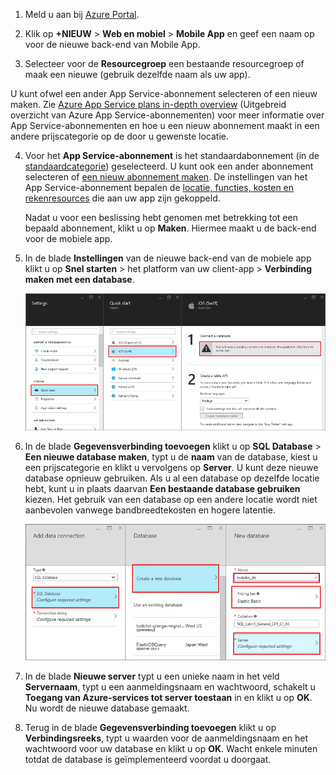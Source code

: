 1. Meld u aan bij [Azure Portal].

2. Klik op **+NIEUW** > **Web en mobiel** > **Mobile App** en geef een naam op voor de nieuwe back-end van Mobile App.

3. Selecteer voor de **Resourcegroep** een bestaande resourcegroep of maak een nieuwe (gebruik dezelfde naam als uw app). 
 

 U kunt ofwel een ander App Service-abonnement selecteren of een nieuw maken. Zie [Azure App Service plans in-depth overview](../articles/app-service/azure-web-sites-web-hosting-plans-in-depth-overview.md) (Uitgebreid overzicht van Azure App Service-abonnementen) voor meer informatie over App Service-abonnementen en hoe u een nieuw abonnement maakt in een andere prijscategorie op de door u gewenste locatie.

4. Voor het **App Service-abonnement** is het standaardabonnement (in de [standaardcategorie](https://azure.microsoft.com/pricing/details/app-service/)) geselecteerd. U kunt ook een ander abonnement selecteren of [een nieuw abonnement maken](../app-service/azure-web-sites-web-hosting-plans-in-depth-overview.md#create-an-app-service-plan). De instellingen van het App Service-abonnement bepalen de [locatie, functies, kosten en rekenresources](https://azure.microsoft.com/pricing/details/app-service/) die aan uw app zijn gekoppeld. 

    Nadat u voor een beslissing hebt genomen met betrekking tot een bepaald abonnement, klikt u op **Maken**. Hiermee maakt u de back-end voor de mobiele app. 
    
6. In de blade **Instellingen** van de nieuwe back-end van de mobiele app klikt u op **Snel starten** > het platform van uw client-app > **Verbinding maken met een database**. 

    ![](./media/app-service-mobile-dotnet-backend-create-new-service/dotnet-backend-create-data-connection.png)

7. In de blade **Gegevensverbinding toevoegen** klikt u op **SQL Database** > **Een nieuwe database maken**, typt u de **naam** van de database, kiest u een prijscategorie en klikt u vervolgens op **Server**.  U kunt deze nieuwe database opnieuw gebruiken. Als u al een database op dezelfde locatie hebt, kunt u in plaats daarvan **Een bestaande database gebruiken** kiezen. Het gebruik van een database op een andere locatie wordt niet aanbevolen vanwege bandbreedtekosten en hogere latentie.
 
    ![](./media/app-service-mobile-dotnet-backend-create-new-service/dotnet-backend-create-db.png)

8. In de blade **Nieuwe server** typt u een unieke naam in het veld **Servernaam**, typt u een aanmeldingsnaam en wachtwoord, schakelt u **Toegang van Azure-services tot server toestaan** in en klikt u op **OK**. Nu wordt de nieuwe database gemaakt.

9. Terug in de blade **Gegevensverbinding toevoegen** klikt u op **Verbindingsreeks**, typt u waarden voor de aanmeldingsnaam en het wachtwoord voor uw database en klikt u op **OK**. Wacht enkele minuten totdat de database is geïmplementeerd voordat u doorgaat.

<!-- URLs. -->
[Azure Portal]: https://portal.azure.com/



<!--HONumber=Jun16_HO2-->


